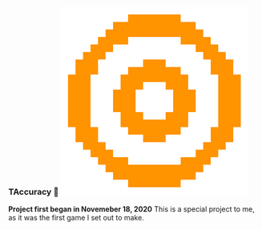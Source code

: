 ### TAccuracy 🎯 <img src=data/target.png>

**Project first began in Novemeber 18, 2020**
This is a special project to me, as it was the first game I set out to make.

